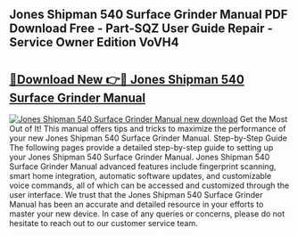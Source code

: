 ## Jones Shipman 540 Surface Grinder Manual PDF Download Free - Part-SQZ User Guide Repair - Service Owner Edition VoVH4

# <h2><a href="http://bc76227.oget.top/?id=Jones+Shipman+540+Surface+Grinder+Manual">🔗Download New 👉🔴 Jones Shipman 540 Surface Grinder Manual</a></h2>

[![Jones Shipman 540 Surface Grinder Manual new download](https://i.imgur.com/5g1atiW.png)](http://bc76227.oget.top/?id=Jones+Shipman+540+Surface+Grinder+Manual)
Get the Most Out of It! This manual offers tips and tricks to maximize the performance of your new Jones Shipman 540 Surface Grinder Manual. Step-by-Step Guide The following pages provide a detailed step-by-step guide to setting up your Jones Shipman 540 Surface Grinder Manual. Jones Shipman 540 Surface Grinder Manual advanced features include fingerprint scanning, smart home integration, automatic software updates, and customizable voice commands, all of which can be accessed and customized through the user interface. We trust that the Jones Shipman 540 Surface Grinder Manual has been an accurate and detailed resource in your efforts to master your new device. In case of any queries or concerns, please do not hesitate to reach out to our customer service team.
